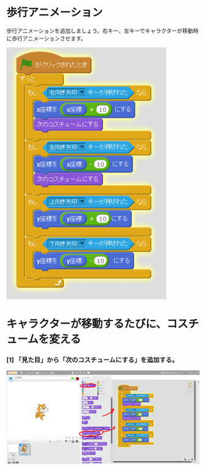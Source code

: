 # 歩行アニメーション

歩行アニメーションを追加しましょう。右キー、左キーでキャラクターが移動時に歩行アニメーションさせます。

![](move_lrtd_a.png)

# キャラクターが移動するたびに、コスチュームを変える

### [1] 「見た目」から「次のコスチュームにする」を追加する。
![](move_lrtd_a1.png)

